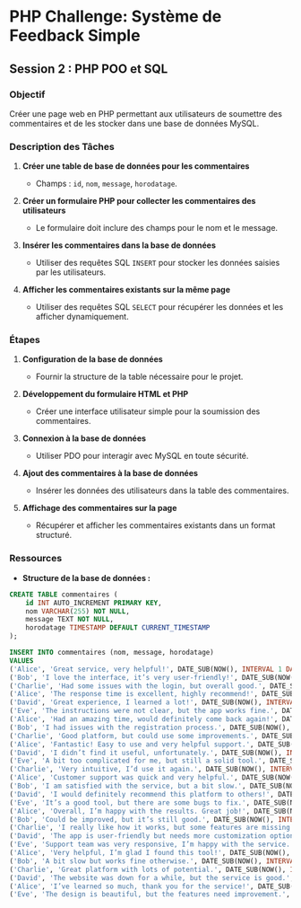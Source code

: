 # PHP Challenge: Système de Feedback Simple  

## Session 2 : PHP POO et SQL  

### Objectif  
Créer une page web en PHP permettant aux utilisateurs de soumettre des commentaires et de les stocker dans une base de données MySQL.  

### Description des Tâches  
1. **Créer une table de base de données pour les commentaires**  
   - Champs : `id`, `nom`, `message`, `horodatage`.  

2. **Créer un formulaire PHP pour collecter les commentaires des utilisateurs**  
   - Le formulaire doit inclure des champs pour le nom et le message.  

3. **Insérer les commentaires dans la base de données**  
   - Utiliser des requêtes SQL `INSERT` pour stocker les données saisies par les utilisateurs.  

4. **Afficher les commentaires existants sur la même page**  
   - Utiliser des requêtes SQL `SELECT` pour récupérer les données et les afficher dynamiquement.  

### Étapes  
1. **Configuration de la base de données**  
   - Fournir la structure de la table nécessaire pour le projet.  

2. **Développement du formulaire HTML et PHP**  
   - Créer une interface utilisateur simple pour la soumission des commentaires.  

3. **Connexion à la base de données**  
   - Utiliser PDO pour interagir avec MySQL en toute sécurité.  

4. **Ajout des commentaires à la base de données**  
   - Insérer les données des utilisateurs dans la table des commentaires.  

5. **Affichage des commentaires sur la page**  
   - Récupérer et afficher les commentaires existants dans un format structuré.  

### Ressources  
- **Structure de la base de données :**  
```sql
CREATE TABLE commentaires (
    id INT AUTO_INCREMENT PRIMARY KEY,
    nom VARCHAR(255) NOT NULL,
    message TEXT NOT NULL,
    horodatage TIMESTAMP DEFAULT CURRENT_TIMESTAMP
);

INSERT INTO commentaires (nom, message, horodatage)
VALUES
('Alice', 'Great service, very helpful!', DATE_SUB(NOW(), INTERVAL 1 DAY)),
('Bob', 'I love the interface, it’s very user-friendly!', DATE_SUB(NOW(), INTERVAL 3 DAY)),
('Charlie', 'Had some issues with the login, but overall good.', DATE_SUB(NOW(), INTERVAL 5 DAY)),
('Alice', 'The response time is excellent, highly recommend!', DATE_SUB(NOW(), INTERVAL 7 DAY)),
('David', 'Great experience, I learned a lot!', DATE_SUB(NOW(), INTERVAL 10 DAY)),
('Eve', 'The instructions were not clear, but the app works fine.', DATE_SUB(NOW(), INTERVAL 12 DAY)),
('Alice', 'Had an amazing time, would definitely come back again!', DATE_SUB(NOW(), INTERVAL 15 DAY)),
('Bob', 'I had issues with the registration process.', DATE_SUB(NOW(), INTERVAL 18 DAY)),
('Charlie', 'Good platform, but could use some improvements.', DATE_SUB(NOW(), INTERVAL 20 DAY)),
('Alice', 'Fantastic! Easy to use and very helpful support.', DATE_SUB(NOW(), INTERVAL 22 DAY)),
('David', 'I didn’t find it useful, unfortunately.', DATE_SUB(NOW(), INTERVAL 25 DAY)),
('Eve', 'A bit too complicated for me, but still a solid tool.', DATE_SUB(NOW(), INTERVAL 30 DAY)),
('Charlie', 'Very intuitive, I’d use it again.', DATE_SUB(NOW(), INTERVAL 35 DAY)),
('Alice', 'Customer support was quick and very helpful.', DATE_SUB(NOW(), INTERVAL 40 DAY)),
('Bob', 'I am satisfied with the service, but a bit slow.', DATE_SUB(NOW(), INTERVAL 45 DAY)),
('David', 'I would definitely recommend this platform to others!', DATE_SUB(NOW(), INTERVAL 50 DAY)),
('Eve', 'It’s a good tool, but there are some bugs to fix.', DATE_SUB(NOW(), INTERVAL 55 DAY)),
('Alice', 'Overall, I’m happy with the results. Great job!', DATE_SUB(NOW(), INTERVAL 60 DAY)),
('Bob', 'Could be improved, but it’s still good.', DATE_SUB(NOW(), INTERVAL 65 DAY)),
('Charlie', 'I really like how it works, but some features are missing.', DATE_SUB(NOW(), INTERVAL 70 DAY)),
('David', 'The app is user-friendly but needs more customization options.', DATE_SUB(NOW(), INTERVAL 75 DAY)),
('Eve', 'Support team was very responsive, I’m happy with the service.', DATE_SUB(NOW(), INTERVAL 80 DAY)),
('Alice', 'Very helpful, I’m glad I found this tool!', DATE_SUB(NOW(), INTERVAL 85 DAY)),
('Bob', 'A bit slow but works fine otherwise.', DATE_SUB(NOW(), INTERVAL 90 DAY)),
('Charlie', 'Great platform with lots of potential.', DATE_SUB(NOW(), INTERVAL 100 DAY)),
('David', 'The website was down for a while, but the service is good.', DATE_SUB(NOW(), INTERVAL 110 DAY)),
('Alice', 'I’ve learned so much, thank you for the service!', DATE_SUB(NOW(), INTERVAL 120 DAY)),
('Eve', 'The design is beautiful, but the features need improvement.', DATE_SUB(NOW(), INTERVAL 130 DAY));

